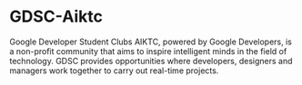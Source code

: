 # GDSC-Aiktc

Google Developer Student Clubs AIKTC, powered by Google Developers, is a non-profit community that aims to inspire intelligent minds in the field of technology. GDSC provides opportunities where developers, designers and managers work together to carry out real-time projects.